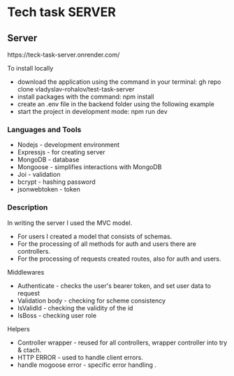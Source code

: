<h1>Tech task SERVER</h1>

<h2>Server</h2>
<p>https://teck-task-server.onrender.com/</p>

<p>To install locally</p>
<ul>
        <li>download the application using the command in your terminal:  gh repo clone vladyslav-rohalov/test-task-server</li>
        <li>install packages with the command: npm install</li>
        <li>create an .env file in the backend folder using the following example</li>
        <li>start the project in development mode: npm run dev</li>       
</ul>

<h3>Languages and Tools</h3>

<ul>
        <li>Nodejs - development environment</li>
        <li>Expressjs - for creating server</li>
        <li>MongoDB - database</li>
        <li>Mongoose - simplifies interactions with MongoDB</li>
        <li>Joi - validation</li>
        <li>bcrypt - hashing password</li>
        <li>jsonwebtoken - token</li>
</ul>

<h3>Description</h3>
<p>In writing the server I used the MVC model.</p>
 <ul>
        <li>For users I created a model that consists of schemas.</li>
        <li>For the processing of all methods for auth and users there are controllers.</li>
        <li>For the processing of requests created routes, also for auth and users.</li>
 </ul>
<p>Middlewares</p>
 <ul>
        <li>Authenticate - checks the user's bearer token, and set user data to request </li>
        <li>Validation body - checking for scheme consistency</li>
        <li>IsValidId - checking the validity of the id</li>
        <li>IsBoss - checking user role</li>
 </ul>
<p>Helpers</p>
 <ul>
        <li>Controller wrapper - reused for all controllers, wrapper controller into try & ctach.</li>
        <li>HTTP ERROR - used to handle client errors.</li>
        <li>handle mogoose error - specific error handling .</li>
 </ul>


